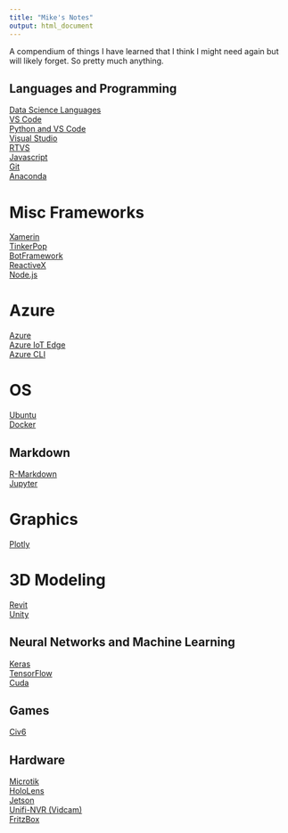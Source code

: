 ```yaml
---
title: "Mike's Notes"
output: html_document
---
```


A compendium of things I have learned that I think I might need again but will likely forget. So pretty much anything.


## Languages and Programming
[Data Science Languages](https://mikewise2718.github.io/markdowndocs/languagecheetsheet/LanguageTable)<br>
[VS Code](https://mikewise2718.github.io/markdowndocs/vscode/vscode)<br>
[Python and VS Code](https://mikewise2718.github.io/markdowndocs/pythononvscode/pythononvscode)<br>
[Visual Studio](https://mikewise2718.github.io/markdowndocs/visualstudio/visualstudio)<br>
[RTVS](https://mikewise2718.github.io/markdowndocs/rtvs/rtvs)<br>
[Javascript](https://mikewise2718.github.io/markdowndocs/javascript/javascript)<br>
[Git](https://mikewise2718.github.io/markdowndocs/git/git-notes)<br>
[Anaconda](https://mikewise2718.github.io/markdowndocs/anaconda/anaconda)<br>

# Misc Frameworks
[Xamerin](https://mikewise2718.github.io/markdowndocs/xamarin/xamarin)<br>
[TinkerPop](https://mikewise2718.github.io/markdowndocs/tinkerpop/tinkerpop)<br>
[BotFramework](https://mikewise2718.github.io/markdowndocs/botframework/botframework)<br>
[ReactiveX](https://mikewise2718.github.io/markdowndocs/reactivex/reactivex)<br>
[Node.js](https://mikewise2718.github.io/markdowndocs/nodejs/nodejs)<br>

# Azure
[Azure](https://mikewise2718.github.io/markdowndocs/azure/azure)<br>
[Azure IoT Edge](https://mikewise2718.github.io/markdowndocs/azureiotedge/azureiotedge)<br>
[Azure CLI](https://mikewise2718.github.io/markdowndocs/azcli/azcli)<br>

# OS
[Ubuntu](https://mikewise2718.github.io/markdowndocs/ubuntu/ubuntu)<br>
[Docker](https://mikewise2718.github.io/markdowndocs/docker/docker)<br>

## Markdown
[R-Markdown](https://mikewise2718.github.io/markdowndocs/rmarkdown/rmarkdown)<br>
[Jupyter](https://mikewise2718.github.io/markdowndocs/jupyter/jupyter)<br>

# Graphics
[Plotly](https://mikewise2718.github.io/markdowndocs/plotly/plotly-notes)<br>

# 3D Modeling
[Revit](https://mikewise2718.github.io/markdowndocs/revit/revit-notes)<br>
[Unity](https://mikewise2718.github.io/markdowndocs/unity/unity-notes)<br>

## Neural Networks and Machine Learning
[Keras](https://mikewise2718.github.io/markdowndocs/keras/keras)<br>
[TensorFlow](https://mikewise2718.github.io/markdowndocs/tensorflow/tensorflow)<br>
[Cuda](https://mikewise2718.github.io/markdowndocs/cuda/cuda)<br>

## Games
[Civ6](https://mikewise2718.github.io/markdowndocs/civ6/civ6-notes)<br>

## Hardware
[Microtik](https://mikewise2718.github.io/markdowndocs/mikrotik/mikrotik-notes)<br>
[HoloLens](https://mikewise2718.github.io/markdowndocs/hololens/hololens-notes)<br>
[Jetson](https://mikewise2718.github.io/markdowndocs/jetson/jetson)<br>
[Unifi-NVR (Vidcam)](https://mikewise2718.github.io/markdowndocs/unifinvr/unifinvr)<br>
[FritzBox](https://mikewise2718.github.io/markdowndocs/fritzbox/fritzbox)<br>


